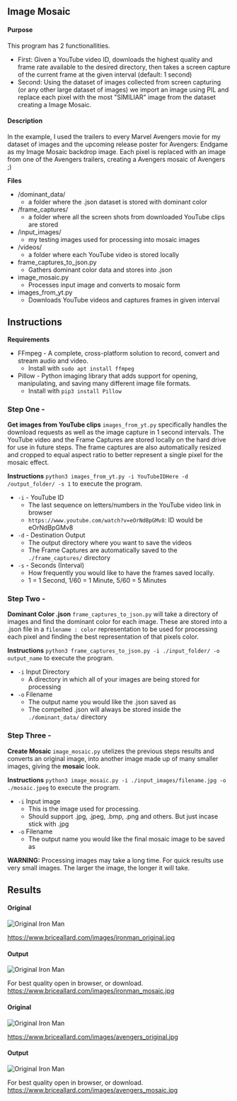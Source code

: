 ## Image Mosaic
#### Purpose
This program has 2 functionallities.  
- First: Given a YouTube video ID, downloads the highest quality and frame rate available to the desired directory, then takes a screen capture of the current frame at the given interval (default: 1 second)
- Second: Using the dataset of images collected from screen capturing (or any other large dataset of images) we import an image using PIL and replace each pixel with the most "SIMILIAR" image from the dataset creating a Image Mosaic.

#### Description
In the example, I used the trailers to every Marvel Avengers movie for my dataset of images and the upcoming release poster for Avengers: Endgame as my Image Mosaic backdrop image. Each pixel is replaced with an image from one of the Avengers trailers, creating a Avengers mosaic of Avengers ;)

**Files**
* /dominant_data/
    * a folder where the .json dataset is stored with dominant color
* /frame_captures/
    * a folder where all the screen shots from downloaded YouTube clips are stored
* /input_images/
    * my testing images used for processing into mosaic images
* /videos/
    * a folder where each YouTube video is stored locally
* frame_captures_to_json.py
    * Gathers dominant color data and stores into .json
* image_mosaic.py
    * Processes input image and converts to mosaic form
* images_from_yt.py
    * Downloads YouTube videos and captures frames in given interval

## Instructions
**Requirements**
* FFmpeg - A complete, cross-platform solution to record, convert and stream audio and video.
    * Install with `sudo apt install ffmpeg`  
* Pillow - Python imaging library that adds support for opening, manipulating, and saving many different image file formats.  
    * Install with `pip3 install Pillow`  

### Step One -
**Get images from YouTube clips**
`images_from_yt.py` specifically handles the download requests as well as the image capture in 1 second intervals. The YouTube video and the Frame Captures are stored locally on the hard drive for use in future steps. The frame captures are also automatically resized and cropped to equal aspect ratio to better represent a single pixel for the mosaic effect.  

**Instructions**
`python3 images_from_yt.py -i YouTubeIDHere -d /output_folder/ -s 1` to execute the program.
* `-i` - YouTube ID
    * The last sequence on letters/numbers in the YouTube video link in browser  
    * `https://www.youtube.com/watch?v=eOrNdBpGMv8`: ID would be eOrNdBpGMv8  
* `-d` - Destination Output
    * The output directory where you want to save the videos  
    * The Frame Captures are automatically saved to the `./frame_captures/` directory  
* `-s` - Seconds (Interval)
    * How frequently you would like to have the frames saved locally. 
    * 1 = 1 Second, 1/60 = 1 Minute, 5/60 = 5 Minutes 

### Step Two -
**Dominant Color .json**
`frame_captures_to_json.py` will take a directory of images and find the dominant color for each image. These are stored into a .json file in a `filename : color` representation to be used for processing each pixel and finding the best representation of that pixels color.

**Instructions**
`python3 frame_captures_to_json.py -i ./input_folder/ -o output_name` to execute the program.
* `-i` Input Directory
    * A directory in which all of your images are being stored for processing
* `-o` Filename
    * The output name you would like the .json saved as 
    * The compelted .json will always be stored inside the `./dominant_data/` directory  

### Step Three -
**Create Mosaic**
`image_mosaic.py` utelizes the previous steps results and converts an original image, into another image made up of many smaller images, giving the **mosaic** look.

**Instructions**
`python3 image_mosaic.py -i ./input_images/filename.jpg -o ./mosaic.jpeg` to execute the program.
* `-i` Input image
    * This is the image used for processing.
    * Should support .jpg, .jpeg, .bmp, .png and others. But just incase stick with .jpg
* `-o` Filename
    * The output name you would like the final mosaic image to be saved as  

**WARNING:** Processing images may take a long time. For quick results use very small images. The larger the image, the longer it will take.


## Results

#### Original
![Original Iron Man](https://www.briceallard.com/images/ironman_original.jpg)  

https://www.briceallard.com/images/ironman_original.jpg  

#### Output
![Original Iron Man](https://www.briceallard.com/images/ironman_mosaic.jpg)  

For best quality open in browser, or download.  
https://www.briceallard.com/images/ironman_mosaic.jpg

#### Original
![Original Iron Man](https://www.briceallard.com/images/avengers_original.jpg)  

https://www.briceallard.com/images/avengers_original.jpg

#### Output
![Original Iron Man](https://www.briceallard.com/images/avengers_mosaic.jpg)  

For best quality open in browser, or download.  
https://www.briceallard.com/images/avengers_mosaic.jpg